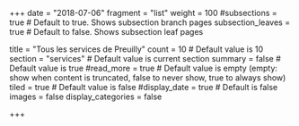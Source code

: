 +++
date = "2018-07-06"
fragment = "list"
weight = 100
#subsections = true # Default to true. Shows subsection branch pages
subsection_leaves = true # Default to false. Shows subsection leaf pages

title = "Tous les services de Preuilly"
count = 10 # Default value is 10
section = "services" # Default value is current section
summary = false # Default value is true
#read_more = true # Default value is empty (empty: show when content is truncated, false to never show, true to always show)
tiled = true # Default value is false
#display_date = true # Default is false
images = false
display_categories = false

+++

